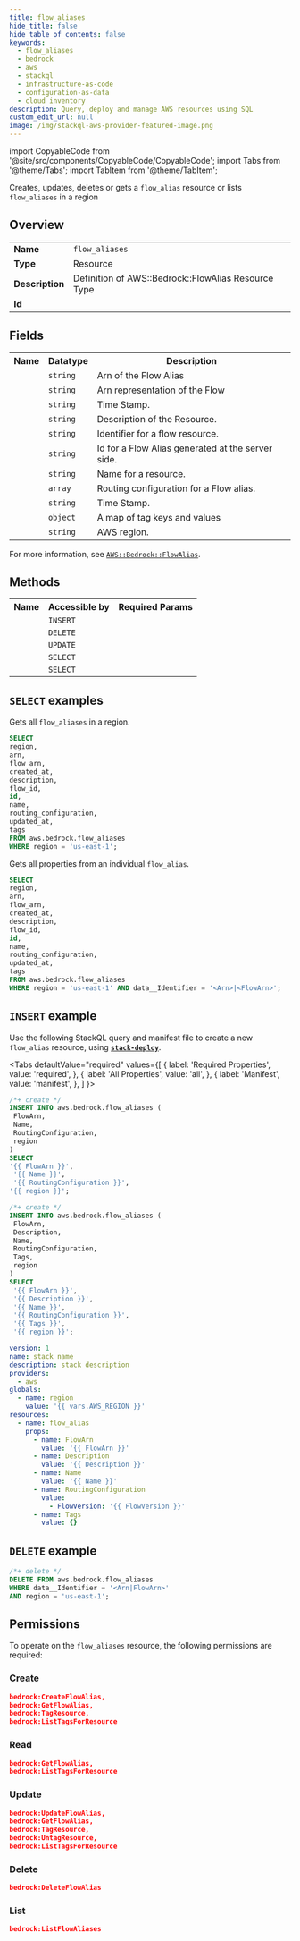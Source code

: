 ```yaml
---
title: flow_aliases
hide_title: false
hide_table_of_contents: false
keywords:
  - flow_aliases
  - bedrock
  - aws
  - stackql
  - infrastructure-as-code
  - configuration-as-data
  - cloud inventory
description: Query, deploy and manage AWS resources using SQL
custom_edit_url: null
image: /img/stackql-aws-provider-featured-image.png
---
```


import CopyableCode from '@site/src/components/CopyableCode/CopyableCode';
import Tabs from '@theme/Tabs';
import TabItem from '@theme/TabItem';

Creates, updates, deletes or gets a <code>flow_alias</code> resource or lists <code>flow_aliases</code> in a region

## Overview
<table>
<tbody>
<tr><td><b>Name</b></td><td><code>flow_aliases</code></td></tr>
<tr><td><b>Type</b></td><td>Resource</td></tr>
<tr><td><b>Description</b></td><td>Definition of AWS::Bedrock::FlowAlias Resource Type</td></tr>
<tr><td><b>Id</b></td><td><CopyableCode code="aws.bedrock.flow_aliases" /></td></tr>
</tbody>
</table>

## Fields
<table>
<tbody>
<tr><th>Name</th><th>Datatype</th><th>Description</th></tr><tr><td><CopyableCode code="arn" /></td><td><code>string</code></td><td>Arn of the Flow Alias</td></tr>
<tr><td><CopyableCode code="flow_arn" /></td><td><code>string</code></td><td>Arn representation of the Flow</td></tr>
<tr><td><CopyableCode code="created_at" /></td><td><code>string</code></td><td>Time Stamp.</td></tr>
<tr><td><CopyableCode code="description" /></td><td><code>string</code></td><td>Description of the Resource.</td></tr>
<tr><td><CopyableCode code="flow_id" /></td><td><code>string</code></td><td>Identifier for a flow resource.</td></tr>
<tr><td><CopyableCode code="id" /></td><td><code>string</code></td><td>Id for a Flow Alias generated at the server side.</td></tr>
<tr><td><CopyableCode code="name" /></td><td><code>string</code></td><td>Name for a resource.</td></tr>
<tr><td><CopyableCode code="routing_configuration" /></td><td><code>array</code></td><td>Routing configuration for a Flow alias.</td></tr>
<tr><td><CopyableCode code="updated_at" /></td><td><code>string</code></td><td>Time Stamp.</td></tr>
<tr><td><CopyableCode code="tags" /></td><td><code>object</code></td><td>A map of tag keys and values</td></tr>
<tr><td><CopyableCode code="region" /></td><td><code>string</code></td><td>AWS region.</td></tr>
</tbody>
</table>

For more information, see <a href="https://docs.aws.amazon.com/AWSCloudFormation/latest/UserGuide/aws-resource-bedrock-flowalias.html"><code>AWS::Bedrock::FlowAlias</code></a>.

## Methods

<table>
<tbody>
  <tr>
    <th>Name</th>
    <th>Accessible by</th>
    <th>Required Params</th>
  </tr>
  <tr>
    <td><CopyableCode code="create_resource" /></td>
    <td><code>INSERT</code></td>
    <td><CopyableCode code="Name, FlowArn, RoutingConfiguration, region" /></td>
  </tr>
  <tr>
    <td><CopyableCode code="delete_resource" /></td>
    <td><code>DELETE</code></td>
    <td><CopyableCode code="data__Identifier, region" /></td>
  </tr>
  <tr>
    <td><CopyableCode code="update_resource" /></td>
    <td><code>UPDATE</code></td>
    <td><CopyableCode code="data__Identifier, data__PatchDocument, region" /></td>
  </tr>
  <tr>
    <td><CopyableCode code="list_resources" /></td>
    <td><code>SELECT</code></td>
    <td><CopyableCode code="region" /></td>
  </tr>
  <tr>
    <td><CopyableCode code="get_resource" /></td>
    <td><code>SELECT</code></td>
    <td><CopyableCode code="data__Identifier, region" /></td>
  </tr>
</tbody>
</table>

## `SELECT` examples
Gets all <code>flow_aliases</code> in a region.
```sql
SELECT
region,
arn,
flow_arn,
created_at,
description,
flow_id,
id,
name,
routing_configuration,
updated_at,
tags
FROM aws.bedrock.flow_aliases
WHERE region = 'us-east-1';
```
Gets all properties from an individual <code>flow_alias</code>.
```sql
SELECT
region,
arn,
flow_arn,
created_at,
description,
flow_id,
id,
name,
routing_configuration,
updated_at,
tags
FROM aws.bedrock.flow_aliases
WHERE region = 'us-east-1' AND data__Identifier = '<Arn>|<FlowArn>';
```

## `INSERT` example

Use the following StackQL query and manifest file to create a new <code>flow_alias</code> resource, using [__`stack-deploy`__](https://pypi.org/project/stack-deploy/).

<Tabs
    defaultValue="required"
    values={[
      { label: 'Required Properties', value: 'required', },
      { label: 'All Properties', value: 'all', },
      { label: 'Manifest', value: 'manifest', },
    ]
}>
<TabItem value="required">

```sql
/*+ create */
INSERT INTO aws.bedrock.flow_aliases (
 FlowArn,
 Name,
 RoutingConfiguration,
 region
)
SELECT 
'{{ FlowArn }}',
 '{{ Name }}',
 '{{ RoutingConfiguration }}',
'{{ region }}';
```
</TabItem>
<TabItem value="all">

```sql
/*+ create */
INSERT INTO aws.bedrock.flow_aliases (
 FlowArn,
 Description,
 Name,
 RoutingConfiguration,
 Tags,
 region
)
SELECT 
 '{{ FlowArn }}',
 '{{ Description }}',
 '{{ Name }}',
 '{{ RoutingConfiguration }}',
 '{{ Tags }}',
 '{{ region }}';
```
</TabItem>
<TabItem value="manifest">

```yaml
version: 1
name: stack name
description: stack description
providers:
  - aws
globals:
  - name: region
    value: '{{ vars.AWS_REGION }}'
resources:
  - name: flow_alias
    props:
      - name: FlowArn
        value: '{{ FlowArn }}'
      - name: Description
        value: '{{ Description }}'
      - name: Name
        value: '{{ Name }}'
      - name: RoutingConfiguration
        value:
          - FlowVersion: '{{ FlowVersion }}'
      - name: Tags
        value: {}

```
</TabItem>
</Tabs>

## `DELETE` example

```sql
/*+ delete */
DELETE FROM aws.bedrock.flow_aliases
WHERE data__Identifier = '<Arn|FlowArn>'
AND region = 'us-east-1';
```

## Permissions

To operate on the <code>flow_aliases</code> resource, the following permissions are required:

### Create
```json
bedrock:CreateFlowAlias,
bedrock:GetFlowAlias,
bedrock:TagResource,
bedrock:ListTagsForResource
```

### Read
```json
bedrock:GetFlowAlias,
bedrock:ListTagsForResource
```

### Update
```json
bedrock:UpdateFlowAlias,
bedrock:GetFlowAlias,
bedrock:TagResource,
bedrock:UntagResource,
bedrock:ListTagsForResource
```

### Delete
```json
bedrock:DeleteFlowAlias
```

### List
```json
bedrock:ListFlowAliases
```

